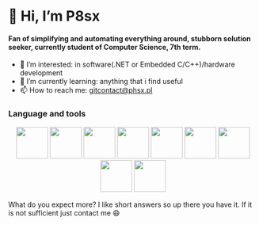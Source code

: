 # 👋 Hi, I’m P8sx
#### Fan of simplifying and automating everything around, stubborn solution seeker, currently student of Computer Science, 7th term.

- 👀 I’m interested: in software(.NET or Embedded C/C++)/hardware development
- 🌱 I’m currently learning: anything that i find useful
- 📫 How to reach me: gitcontact@phsx.pl

### Language and tools
<p float="left" align="center">
  <img src="https://cdn.jsdelivr.net/gh/devicons/devicon/icons/embeddedc/embeddedc-plain.svg" width="64" height="64"/>
  <img src="https://cdn.jsdelivr.net/gh/devicons/devicon/icons/cplusplus/cplusplus-plain.svg" width="64" height="64"/>
  <img src="https://cdn.jsdelivr.net/gh/devicons/devicon/icons/csharp/csharp-plain.svg" width="64" height="64"/>
  <img src="https://cdn.jsdelivr.net/gh/devicons/devicon/icons/linux/linux-plain.svg" width="64" height="64"/>
  <img src="https://cdn.jsdelivr.net/gh/devicons/devicon/icons/docker/docker-plain.svg" width="64" height="64"/>
  <img src="https://cdn.jsdelivr.net/gh/devicons/devicon/icons/typescript/typescript-plain.svg" idth="64" height="64"/>
  <img src="https://cdn.jsdelivr.net/gh/devicons/devicon/icons/angularjs/angularjs-plain.svg" width="64" height="64"/>
  <img src="https://cdn.jsdelivr.net/gh/devicons/devicon/icons/arduino/arduino-plain.svg" width="64" height="64"/>
  <img src="https://influxdata.github.io/branding/img/downloads/influxdata-logo--symbol--pool.svg" width="64" height="64"/>
</p>
What do you expect more? I like short answers so up there you have it. If it is not sufficient just contact me 😄

